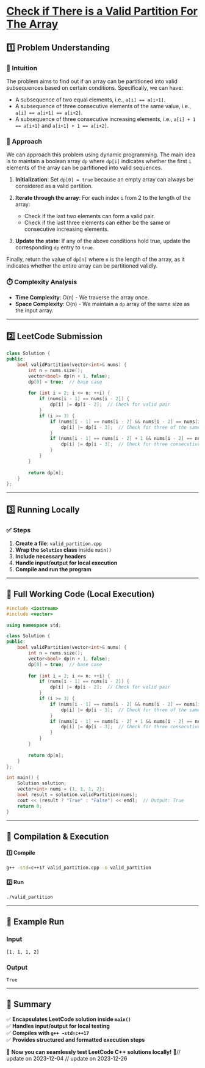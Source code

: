 # **[Check if There is a Valid Partition For The Array](https://leetcode.com/problems/check-if-there-is-a-valid-partition-for-the-array/description/)**

## **1️⃣ Problem Understanding**  
### **📌 Intuition**  
The problem aims to find out if an array can be partitioned into valid subsequences based on certain conditions. Specifically, we can have:
- A subsequence of two equal elements, i.e., `a[i] == a[i+1]`.
- A subsequence of three consecutive elements of the same value, i.e., `a[i] == a[i+1] == a[i+2]`.
- A subsequence of three consecutive increasing elements, i.e., `a[i] + 1 == a[i+1]` and `a[i+1] + 1 == a[i+2]`.

### **🚀 Approach**  
We can approach this problem using dynamic programming. The main idea is to maintain a boolean array `dp` where `dp[i]` indicates whether the first `i` elements of the array can be partitioned into valid sequences.

1. **Initialization**: Set `dp[0] = true` because an empty array can always be considered as a valid partition.
  
2. **Iterate through the array**: For each index `i` from 2 to the length of the array:
   - Check if the last two elements can form a valid pair.
   - Check if the last three elements can either be the same or consecutive increasing elements.

3. **Update the state**: If any of the above conditions hold true, update the corresponding `dp` entry to `true`.

Finally, return the value of `dp[n]` where `n` is the length of the array, as it indicates whether the entire array can be partitioned validly.

### **⏱️ Complexity Analysis**  
- **Time Complexity**: O(n) - We traverse the array once.
- **Space Complexity**: O(n) - We maintain a `dp` array of the same size as the input array.

---  

## **2️⃣ LeetCode Submission**  
```cpp
class Solution {
public:
    bool validPartition(vector<int>& nums) {
        int n = nums.size();
        vector<bool> dp(n + 1, false);
        dp[0] = true;  // base case
        
        for (int i = 2; i <= n; ++i) {
            if (nums[i - 1] == nums[i - 2]) {
                dp[i] |= dp[i - 2];  // Check for valid pair
            }
            if (i >= 3) {
                if (nums[i - 1] == nums[i - 2] && nums[i - 2] == nums[i - 3]) {
                    dp[i] |= dp[i - 3];  // Check for three of the same
                }
                if (nums[i - 1] == nums[i - 2] + 1 && nums[i - 2] == nums[i - 3] + 1) {
                    dp[i] |= dp[i - 3];  // Check for three consecutive increasing numbers
                }
            }
        }
        
        return dp[n];
    }
};  
```  

---  

## **3️⃣ Running Locally**  
### **✅ Steps**  
1. **Create a file**: `valid_partition.cpp`  
2. **Wrap the `Solution` class** inside `main()`  
3. **Include necessary headers**  
4. **Handle input/output for local execution**  
5. **Compile and run the program**  

---  

## **📝 Full Working Code (Local Execution)**  
```cpp
#include <iostream>
#include <vector>

using namespace std;

class Solution {
public:
    bool validPartition(vector<int>& nums) {
        int n = nums.size();
        vector<bool> dp(n + 1, false);
        dp[0] = true;  // base case
        
        for (int i = 2; i <= n; ++i) {
            if (nums[i - 1] == nums[i - 2]) {
                dp[i] |= dp[i - 2];  // Check for valid pair
            }
            if (i >= 3) {
                if (nums[i - 1] == nums[i - 2] && nums[i - 2] == nums[i - 3]) {
                    dp[i] |= dp[i - 3];  // Check for three of the same
                }
                if (nums[i - 1] == nums[i - 2] + 1 && nums[i - 2] == nums[i - 3] + 1) {
                    dp[i] |= dp[i - 3];  // Check for three consecutive increasing numbers
                }
            }
        }
        
        return dp[n];
    }
};

int main() {
    Solution solution;
    vector<int> nums = {1, 1, 1, 2};
    bool result = solution.validPartition(nums);
    cout << (result ? "True" : "False") << endl;  // Output: True
    return 0;
}
```  

---  

## **🔧 Compilation & Execution**  
#### **1️⃣ Compile**  
```bash
g++ -std=c++17 valid_partition.cpp -o valid_partition
```  

#### **2️⃣ Run**  
```bash
./valid_partition
```  

---  

## **🎯 Example Run**  
### **Input**  
```
[1, 1, 1, 2]
```  
### **Output**  
```
True
```  

---  

## **📌 Summary**  
✅ **Encapsulates LeetCode solution inside `main()`**  
✅ **Handles input/output for local testing**  
✅ **Compiles with `g++ -std=c++17`**  
✅ **Provides structured and formatted execution steps**  

🚀 **Now you can seamlessly test LeetCode C++ solutions locally!** 🚀// update on 2023-12-04
// update on 2023-12-26
